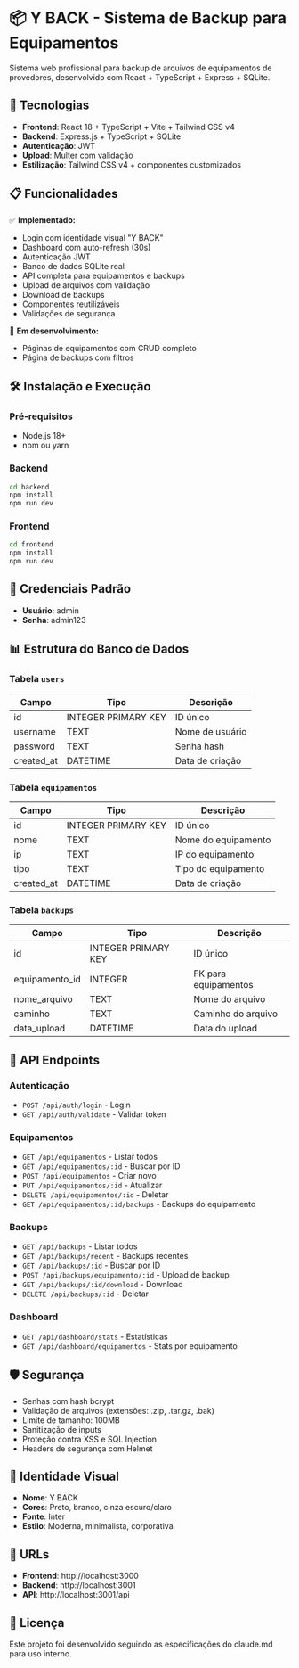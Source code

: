 # 📦 Y BACK - Sistema de Backup para Equipamentos

Sistema web profissional para backup de arquivos de equipamentos de provedores, desenvolvido com React + TypeScript + Express + SQLite.

## 🚀 Tecnologias

- **Frontend**: React 18 + TypeScript + Vite + Tailwind CSS v4
- **Backend**: Express.js + TypeScript + SQLite
- **Autenticação**: JWT
- **Upload**: Multer com validação
- **Estilização**: Tailwind CSS v4 + componentes customizados

## 📋 Funcionalidades

✅ **Implementado:**
- Login com identidade visual "Y BACK"
- Dashboard com auto-refresh (30s)
- Autenticação JWT
- Banco de dados SQLite real
- API completa para equipamentos e backups
- Upload de arquivos com validação
- Download de backups
- Componentes reutilizáveis
- Validações de segurança

🔄 **Em desenvolvimento:**
- Páginas de equipamentos com CRUD completo
- Página de backups com filtros

## 🛠️ Instalação e Execução

### Pré-requisitos
- Node.js 18+ 
- npm ou yarn

### Backend
```bash
cd backend
npm install
npm run dev
```

### Frontend
```bash
cd frontend
npm install
npm run dev
```

## 🔐 Credenciais Padrão

- **Usuário**: admin
- **Senha**: admin123

## 📊 Estrutura do Banco de Dados

### Tabela `users`
| Campo | Tipo | Descrição |
|-------|------|-----------|
| id | INTEGER PRIMARY KEY | ID único |
| username | TEXT | Nome de usuário |
| password | TEXT | Senha hash |
| created_at | DATETIME | Data de criação |

### Tabela `equipamentos`
| Campo | Tipo | Descrição |
|-------|------|-----------|
| id | INTEGER PRIMARY KEY | ID único |
| nome | TEXT | Nome do equipamento |
| ip | TEXT | IP do equipamento |
| tipo | TEXT | Tipo do equipamento |
| created_at | DATETIME | Data de criação |

### Tabela `backups`
| Campo | Tipo | Descrição |
|-------|------|-----------|
| id | INTEGER PRIMARY KEY | ID único |
| equipamento_id | INTEGER | FK para equipamentos |
| nome_arquivo | TEXT | Nome do arquivo |
| caminho | TEXT | Caminho do arquivo |
| data_upload | DATETIME | Data do upload |

## 🔧 API Endpoints

### Autenticação
- `POST /api/auth/login` - Login
- `GET /api/auth/validate` - Validar token

### Equipamentos
- `GET /api/equipamentos` - Listar todos
- `GET /api/equipamentos/:id` - Buscar por ID
- `POST /api/equipamentos` - Criar novo
- `PUT /api/equipamentos/:id` - Atualizar
- `DELETE /api/equipamentos/:id` - Deletar
- `GET /api/equipamentos/:id/backups` - Backups do equipamento

### Backups
- `GET /api/backups` - Listar todos
- `GET /api/backups/recent` - Backups recentes
- `GET /api/backups/:id` - Buscar por ID
- `POST /api/backups/equipamento/:id` - Upload de backup
- `GET /api/backups/:id/download` - Download
- `DELETE /api/backups/:id` - Deletar

### Dashboard
- `GET /api/dashboard/stats` - Estatísticas
- `GET /api/dashboard/equipamentos` - Stats por equipamento

## 🛡️ Segurança

- Senhas com hash bcrypt
- Validação de arquivos (extensões: .zip, .tar.gz, .bak)
- Limite de tamanho: 100MB
- Sanitização de inputs
- Proteção contra XSS e SQL Injection
- Headers de segurança com Helmet

## 📱 Identidade Visual

- **Nome**: Y BACK
- **Cores**: Preto, branco, cinza escuro/claro
- **Fonte**: Inter
- **Estilo**: Moderna, minimalista, corporativa

## 🔗 URLs

- **Frontend**: http://localhost:3000
- **Backend**: http://localhost:3001
- **API**: http://localhost:3001/api

## 📄 Licença

Este projeto foi desenvolvido seguindo as especificações do claude.md para uso interno.